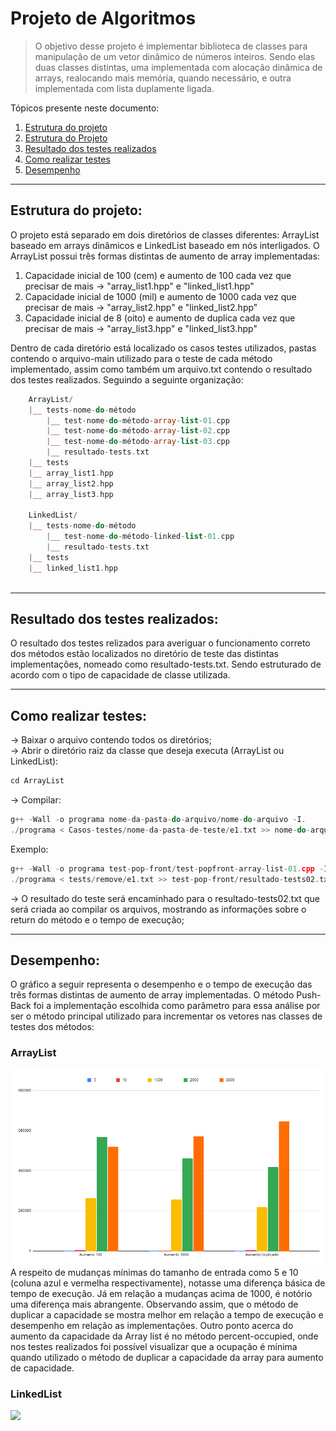 # Projeto de Algoritmos
> O objetivo desse projeto é implementar biblioteca de classes para manipulação de um vetor dinâmico de números inteiros. Sendo elas duas classes distintas, uma implementada com alocação dinâmica de arrays, realocando mais memória, quando necessário, e outra implementada com lista duplamente ligada.

Tópicos presente neste documento:
 1. [Estrutura do projeto](#struct)
 2. [Estrutura do Projeto ](#struct)
 3. [Resultado dos testes realizados](#result)
 4. [Como realizar testes](#tests)
 5. [Desempenho](#performance)

*******
<div id='struct'/>  

## Estrutura do projeto:  
O projeto está separado em dois diretórios de classes diferentes: ArrayList baseado em arrays dinâmicos e LinkedList baseado em nós interligados. O ArrayList possui três formas distintas de aumento de array implementadas:

1. Capacidade inicial de 100 (cem) e aumento de 100 cada vez que precisar de mais -> "array_list1.hpp" e "linked_list1.hpp"
2. Capacidade inicial de 1000 (mil) e aumento de 1000 cada vez que precisar de mais -> "array_list2.hpp" e "linked_list2.hpp"
3. Capacidade inicial de 8 (oito) e aumento de duplica cada vez que precisar de mais -> "array_list3.hpp" e "linked_list3.hpp"

Dentro de cada diretório está localizado os casos testes utilizados, pastas contendo o arquivo-main utilizado para o teste de cada método implementado, assim como também um arquivo.txt contendo o resultado dos testes realizados.
Seguindo a seguinte organização:


``` php
    ArrayList/
    |__ tests-nome-do-método
        |__ test-nome-do-método-array-list-01.cpp
        |__ test-nome-do-método-array-list-02.cpp
        |__ test-nome-do-método-array-list-03.cpp
        |__ resultado-tests.txt
    |__ tests
    |__ array_list1.hpp
    |__ array_list2.hpp
    |__ array_list3.hpp

    LinkedList/
    |__ tests-nome-do-método
        |__ test-nome-do-método-linked-list-01.cpp
        |__ resultado-tests.txt
    |__ tests
    |__ linked_list1.hpp
  
```
*******
<div id='result'/>  

## Resultado dos testes realizados:

O resultado dos testes relizados para averiguar o funcionamento correto dos métodos estão localizados no diretório de teste das distintas implementações, nomeado como resultado-tests.txt.
Sendo estruturado de acordo com o tipo de capacidade de classe utilizada.

*******
<div id='tests'/>  

## Como realizar testes: 

-> Baixar o arquivo contendo todos os diretórios; </br>
-> Abrir o diretório raiz da classe que deseja executa (ArrayList ou LinkedList):
``` cpp
cd ArrayList
```
-> Compilar: 
``` cpp
g++ -Wall -o programa nome-da-pasta-do-arquivo/nome-do-arquivo -I.
./programa < Casos-testes/nome-da-pasta-de-teste/e1.txt >> nome-do-arquivo-que-deseja-salvar.txt 2>&1
```
Exemplo:
``` cpp
g++ -Wall -o programa test-pop-front/test-popfront-array-list-01.cpp -I.
./programa < tests/remove/e1.txt >> test-pop-front/resultado-tests02.txt 2>&1
```
-> O resultado do teste será encaminhado para o resultado-tests02.txt que será criada ao compilar os arquivos, mostrando as informações sobre o return do método e o tempo de execução;

*******
<div id='performance'/>  

## Desempenho: 
O gráfico a seguir representa o desempenho e o tempo de execução das três formas distintas de aumento de array implementadas. O método Push-Back foi a implementação escolhida como parâmetro para essa análise por ser o método principal utilizado para incrementar os vetores nas classes de testes dos métodos:

### ArrayList
<img src="grafico.png"></br>
A respeito de mudanças mínimas do tamanho de entrada como 5 e 10 (coluna azul e vermelha respectivamente), notasse uma diferença básica de tempo de execução. Já em relação a mudanças acima de 1000, é notório uma diferença mais abrangente. Observando assim, que o método de duplicar a capacidade se mostra melhor em relação a tempo de execução e desempenho em relação as implementações.
Outro ponto acerca do aumento da capacidade da Array list é no método percent-occupied, onde nos testes realizados foi possível visualizar que a ocupação é mínima quando utilizado o método de duplicar a capacidade da array para aumento de capacidade.

### LinkedList
<img src="grafico_linkedlist.png">





